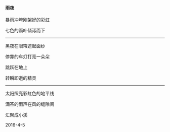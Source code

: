 #### 雨夜

暴雨冲垮刚架好的彩虹

七色的雨叶倾泻而下

---

黑夜在眼帘遮起面纱

停靠的车灯打亮一朵朵

跳跃在地上

转瞬即逝的精灵

----

太阳照亮彩虹色的地平线 

滴答的雨声在风的缝隙间 

汇聚成小溪 

2016-4-5 


